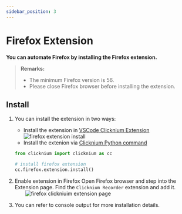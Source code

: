 ```yaml
---
sidebar_position: 3
---
```

# Firefox Extension

**You can automate Firefox by installing the Firefox extension.**

> **Remarks:**
>
>- The minimum Firefox version is 56.
>- Please close Firefox browser before installing the extension.

## Install

1. You can install the extension in two ways:

    - Install the extension in [VSCode Clicknium Extension](./../../concepts/vscode/vscode.md)  
        ![firefox extension install](../../img/firefox_ext_install.png)
    - Install the extenion via [Clicknium Python command](./../../references/python/webdriver/webextension/webextension.md)  

    ```python
    from clicknium import clicknium as cc

    # install firefox extension
    cc.firefox.extension.install()
    ```

2. Enable extension in Firefox 
    Open Firefox browser and step into the Extension page. Find the `Clicknium Recorder` extension and add it.  
    &emsp;&emsp;![firefox clickniuim extension page](../../img/firefox_extension_enable_on.png)

3. You can refer to console output for more installation details.